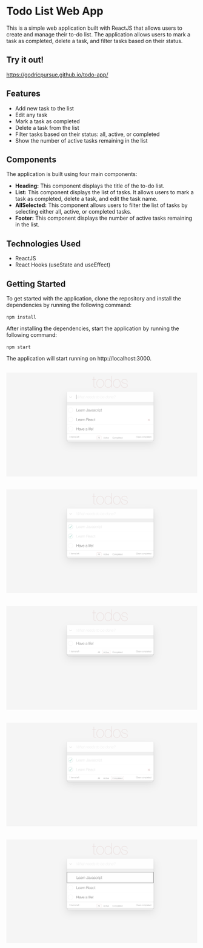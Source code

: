# Todo List Web App

This is a simple web application built with ReactJS that allows users to create and manage their to-do list. The application allows users to mark a task as completed, delete a task, and filter tasks based on their status.

## Try it out!
https://godricpursue.github.io/todo-app/

## Features

- Add new task to the list
- Edit any task
- Mark a task as completed
- Delete a task from the list
- Filter tasks based on their status: all, active, or completed
- Show the number of active tasks remaining in the list

## Components

The application is built using four main components:

- **Heading:** This component displays the title of the to-do list.
- **List:** This component displays the list of tasks. It allows users to mark a task as completed, delete a task, and edit the task name.
- **AllSelected:** This component allows users to filter the list of tasks by selecting either all, active, or completed tasks.
- **Footer:** This component displays the number of active tasks remaining in the list.

## Technologies Used

- ReactJS
- React Hooks (useState and useEffect)

## Getting Started

To get started with the application, clone the repository and install the dependencies by running the following command:

`npm install`

After installing the dependencies, start the application by running the following command:

`npm start`

The application will start running on http://localhost:3000.

## ![landing](live/landing.png)

## ![task-done](live/taskDone.png)

## ![active-list](live/activeList.png)

## ![completed-list](live/completedList.png)

## ![edit-item](live/editItem.png)
